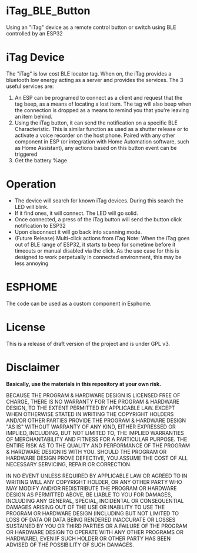 # iTag_BLE_Button
Using an "iTag" device as a remote control button or switch using BLE controlled by an ESP32  

# iTag Device
The "iTag" is low cost BLE locator tag.  When on, the iTag provides a bluetooth low energy acting as a server and provides the services.
The 3 useful services are:
1. An ESP can be programed to connect as a client and request that the tag beep, as a means of locating a lost item.  The tag will also beep when the connection is dropped as a means to remind you that you're leaving an item behind.
2. Using the iTag button, it can send the notification on a specific BLE Characteristic.  This is similar function as used as a shutter release or to activate a voice recorder on the host phone. Paired with any other component in ESP (or integration with Home Automation software, such as Home Assistant), any actions based on this button event can be triggered
3. Get the battery %age

# Operation
- The device will search for known iTag devices.  During this search the LED will blink.
- If it find ones, it will connect.  The LED will go solid. 
- Once connected, a press of the iTag button will send the button click notification to ESP32
- Upon disconnect it will go back into scanning mode.
- (Future Release) Multi-click actions from iTag
Note: When the iTag goes out of BLE range of ESP32, it starts to beep for sometime before it timeouts or manual disabled via the click. As the use case for this is designed to work perpetually in connected environment, this may be less annoying 

# ESPHOME
The code can be used as a custom component in Esphome. 

# License
This is a release of draft version of the project and is under GPL v3.  

# Disclaimer

**Basically, use the materials in this repository at your own risk.**

BECAUSE THE PROGRAM & HARDWARE DESIGN IS LICENSED FREE OF CHARGE, THERE IS NO WARRANTY FOR THE PROGRAM & HARDWARE 
DESIGN, TO THE EXTENT PERMITTED BY APPLICABLE LAW. EXCEPT WHEN OTHERWISE STATED IN WRITING THE COPYRIGHT HOLDERS 
AND/OR OTHER PARTIES PROVIDE THE PROGRAM & HARDWARE DESIGN "AS IS" WITHOUT WARRANTY OF ANY KIND, EITHER EXPRESSED
OR IMPLIED, INCLUDING, BUT NOT LIMITED TO, THE IMPLIED WARRANTIES OF MERCHANTABILITY AND FITNESS FOR A 
PARTICULAR PURPOSE. THE ENTIRE RISK AS TO THE QUALITY AND PERFORMANCE OF THE PROGRAM & HARDWARE DESIGN IS WITH 
YOU. SHOULD THE PROGRAM OR HARDWARE DESIGN PROVE DEFECTIVE, YOU ASSUME THE COST OF ALL NECESSARY SERVICING, 
REPAIR OR CORRECTION.

IN NO EVENT UNLESS REQUIRED BY APPLICABLE LAW OR AGREED TO IN WRITING WILL ANY COPYRIGHT HOLDER, OR ANY OTHER 
PARTY WHO MAY MODIFY AND/OR REDISTRIBUTE THE PROGRAM OR HARDWARE DESIGN AS PERMITTED ABOVE, BE LIABLE TO YOU 
FOR DAMAGES, INCLUDING ANY GENERAL, SPECIAL, INCIDENTAL OR CONSEQUENTIAL DAMAGES ARISING OUT OF THE USE OR 
INABILITY TO USE THE PROGRAM OR HARDWARE DESIGN (INCLUDING BUT NOT LIMITED TO LOSS OF DATA OR DATA BEING RENDERED
INACCURATE OR LOSSES SUSTAINED BY YOU OR THIRD PARTIES OR A FAILURE OF THE PROGRAM OR HARDWARE DESIGN TO OPERATE
WITH ANY OTHER PROGRAMS OR HARDWARE), EVEN IF SUCH HOLDER OR OTHER PARTY HAS BEEN ADVISED OF THE POSSIBILITY OF
SUCH DAMAGES.

